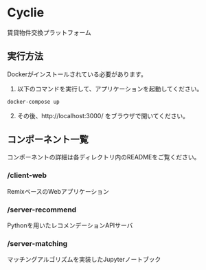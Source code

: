 # Cyclie

賃貸物件交換プラットフォーム

## 実行方法
Dockerがインストールされている必要があります。

1. 以下のコマンドを実行して、アプリケーションを起動してください。

```sh
docker-compose up
```

2. その後、http://localhost:3000/ をブラウザで開いてください。

## コンポーネント一覧
コンポーネントの詳細は各ディレクトリ内のREADMEをご覧ください。

### /client-web
RemixベースのWebアプリケーション

### /server-recommend
Pythonを用いたレコメンデーションAPIサーバ

### /server-matching
マッチングアルゴリズムを実装したJupyterノートブック